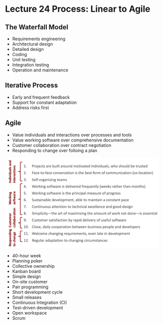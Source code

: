 # Lecture 24 Process: Linear to Agile

## The Waterfall Model

* Requirements engineering
* Architectural design
* Detailed design
* Coding
* Unit testing
* Integration testing
* Operation and maintenance

## Iterative Process

* Early and frequent feedback
* Support for constant adaptation
* Address risks first

## Agile

* Value individuals and interactions over processes and tools
* Value working software over comprehensive documentation
* Customer collaboration over contract negotiation
* Responding to change over folloing a plan

![the_twelve_principles_of_agile_software_development](images/lecture24-process-to-agile/the_twelve_principles_of_agile_software_development.png)

* 40-hour week
* Planning poker
* Collective ownership
* Kanban board
* Simple design
* On-site customer
* Pair programming
* Short development cycle
* Small releases
* Continuous Integration (CI)
* Test-driven development
* Open workspace
* Scrum

